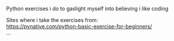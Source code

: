 Python exercises i do to gaslight myself into believing i like coding  
  
Sites where i take the exercises from:  
  https://pynative.com/python-basic-exercise-for-beginners/  
  ...
